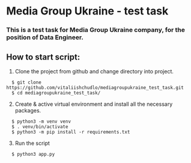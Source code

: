 # Media Group Ukraine - test task
### This is a test task for Media Group Ukraine company, for the position of Data Engineer.

## How to start script:

1. Clone the project from github and change directory into project.
```
  $ git clone https://github.com/vitaliishchudlo/mediagroupukraine_test_task.git
  $ cd mediagroupukraine_test_task/
```

2. Create & active virtual environment and install all the necessary packages.
```
  $ python3 -m venv venv
  $ . venv/bin/activate
  $ python3 -m pip install -r requirements.txt
```
3. Run the script
```
  $ python3 app.py
```
